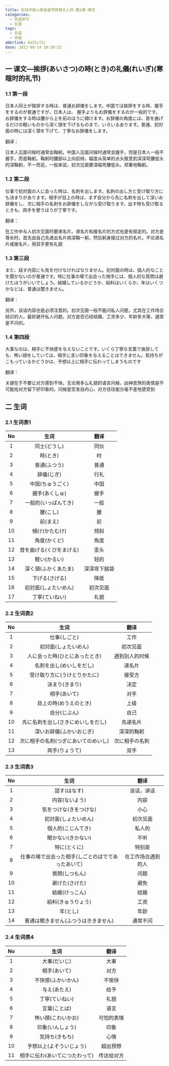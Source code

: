 ```yaml
---
title: 标日中级上册金星项目相关人员-第2课-课文
categories:
  - 外语学习
  - 日语
tags:
  - 日语
  - 中级
abbrlink: 8a31cf2c
date: 2022-09-14 10:36:52
---
```

## 一 课文—挨拶(あいさつ)の時(とき)の礼儀(れいぎ)(寒暄时的礼节)

### 1.1 第一段

日本人同士が挨拶する時は、普通お辞儀をします。中国では挨拶をする時、握手をするのが普通ですが、日本人は、  握手よりもお辞儀をするのが一般的です。お辞儀をする時は腰から上を前のほうに傾けます。お辞儀の角度には、首を曲げるだけの軽いものから深く頭を下げるものまで、いろいるあります。普通、初対面の時には深く頭を下げて、丁寧なお辞儀をします。

<!--more-->

翻译：

日本人见面问候时通常会鞠躬。中国人见面问候时通常会握手，但是日本人一般不握手，而是鞠躬。鞠躬时腰部以上向前倾，幅度从简单的点头致意到深深弯腰低头的深鞠躬，不一而足。一般来说，初次见面要深幅弯腰低头，郑重地鞠躬。

### 1.2 第二段

仕事で初対面の人に会った時は、名刺を出します。名刺の出し方と受け取り方にも決まりがあります。相手が目上の時は、まず自分から先に名刺を出して深いお辞儀をし、次に相手の名刺をお辞儀をしながら受け取ります。出す時も受け取るときも、両手を使うほうが丁寧です。

翻译：

在工作中与人初次见面时要递名片。递名片和接名片的方式也是有规定的。对方是尊长时，首先由自己先递出名片病深鞠一躬，然后躬身接过对方的名片。不论递名片或接名片，用双手更有礼貌

### 1.3 第三段

また、話す内容にも気を付けなければなりません。初対面の時は、個人的なことを聞かないのが普通です。特に仕事の場で出会った相手には、個人的な質問は避けたほうがいいでしょう。結婚しているかどうか、給料はいくらか、年はいくつかなどは、普通は聞きません。

翻译：

另外，谈话内容也是必须注意的。初次见面一般不能问私人问题，尤其在工作场合结识的人，最好避开私人问题。对方是否已经结婚、工资多少、年龄多大等，通常是不问的。

### 1.4 第四段

大事なのは、相手に不快感を与えないことです。いくら丁寧な言葉で挨拶しても、怖い顔をしていては、相手に言い印象を与えることはできません。気持ちがこもっているかどうかは、予想以上に相手に伝わってしまうものです

翻译：

关键在于不要让对方感到不快。无论用多么礼貌的语言问候，凶神恶煞的表情是不可能给对方留下好印象的。问候是否发自内心，对方往往能分毫不差地感受到

## 二 生词

### 2.1 生词表1

|  No  |           生词           |     翻译     |
| :--: | :----------------------: | :----------: |
|  1   |       同士(どうし)       |     同伙     |
|  2   |         時(とき)         |      时      |
|  3   |       普通(ふつう)       |     普通     |
|  4   |        辞儀(じぎ)        |     行礼     |
|  5   |     中国(ちゅうごく)     |     中国     |
|  6   |      握手(あくしゅ)      |     握手     |
|  7   |   一般的(いっぱんてき)   |     一般     |
|  8   |         腰(こし)         |      腰      |
|  9   |         前(まえ)         |      前      |
|  10  |      傾け(かたむけ)      |     倾斜     |
|  11  |       角度(かくど)       |     角度     |
|  12  | 首を曲げる(くびをまげる) |     歪头     |
|  13  |       軽い(かるい)       |     轻的     |
|  14  |   深く頭(ふかくあたま)   | 深深弯下脑袋 |
|  15  |      下げる(さげる)      |     降低     |
|  16  |   初対面(しょたいめん)   |   初次见面   |
|  17  |      丁寧(ていねい)      |     礼貌     |

### 2.2 生词表2

|  No  |                 生词                 |      翻译      |
| :--: | :----------------------------------: | :------------: |
|  1   |             仕事(しごと)             |      工作      |
|  2   |         初対面(しょたいめん)         |    初次见面    |
|  3   |    人に会った時(ひとにあったとき)    | 遇到别人的时候 |
|  4   |       名刺を出し(めいしをだし)       |     递名片     |
|  5   |     受け取り方に(うけとりかたに)     |     接受方     |
|  6   |            決まり(きまり)            |      决定      |
|  7   |             相手(あいて)             |      对手      |
|  8   |        目上の時(めうえのとき)        |      上级      |
|  9   |             自分(じぶん)             |      自己      |
|  10  |  先に名刺を出し(さきにめいしをだし)  |    先递名片    |
|  11  |       深いお辞儀(ふかいおじぎ)       |   深深的鞠躬   |
|  12  | 次に相手の名刺(つぎにあいてのめいし) | 次に相手の名刺 |
|  13  |            両手(りょうて)            |      双手      |

### 2.3 生词表3

|  No  |                        生词                        |        翻译        |
| :--: | :------------------------------------------------: | :----------------: |
|  1   |                    話す(はなす)                    |     谈话，讲话     |
|  2   |                   内容(ないよう)                   |        内容        |
|  3   |               気をつけな(きをつけな)               |        小心        |
|  4   |                初対面(しょたいめん)                |      初次见面      |
|  5   |                 個人的(こじんてき)                 |       私人的       |
|  6   |                 聞かない(きかない)                 |        不听        |
|  7   |                    特に(とくに)                    |       特别是       |
|  8   | 仕事の場で出会った相手(しごとのばでであったあいて) | 在工作场合遇到的人 |
|  9   |                   質問(しつもん)                   |        问题        |
|  10  |                   避けた(さけた)                   |        避免        |
|  11  |                   結婚(けっこん)                   |        结婚        |
|  12  |                 給料(きゅうりょう)                 |        工资        |
|  13  |                      年(とし)                      |        年龄        |
|  14  |        普通は聞きません(ふつうはききません)        |      通常不问      |

### 2.4 生词表4

|  No  |              生词              |    翻译    |
| :--: | :----------------------------: | :--------: |
|  1   |          大事(だいじ)          |    大事    |
|  2   |          相手(あいて)          |    对方    |
|  3   |       不快感(ふかいかん)       |   不愉快   |
|  4   |          与え(あたえ)          |    给予    |
|  5   |         丁寧(ていねい)         |    礼貌    |
|  6   |          言葉(ことば)          |    语言    |
|  7   |       怖い顔(こわいかお)       | 可怕的表情 |
|  8   |        印象(いんしょう)        |    印象    |
|  9   |         気持ち(きもち)         |    心情    |
|  10  |    予想以上(よそういじょう)    |  超出预想  |
|  11  | 相手に伝わ(あいてにつたわって) | 传达给对方 |

